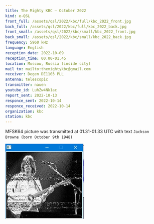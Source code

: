 ```yaml
---
title: The Mighty KBC — October 2022
kind: e-QSL
front_full: /assets/qsl/2022/kbc/full/kbc_2022_front.jpg
back_full: /assets/qsl/2022/kbc/full/kbc_2022_back.jpg
front_small: /assets/qsl/2022/kbc/small/kbc_2022_front.jpg
back_small: /assets/qsl/2022/kbc/small/kbc_2022_back.jpg
frequency: 5960 kHz
language: English
reception_date: 2022-10-09
reception_time: 00.00-01.45
location: Moscow, Russia (inside city)
mail_to: mailto:themightykbc@gmail.com
receiver: Degen DE1103 PLL
antenna: telescopic
transmitter: nauen
youtube_id: LuhZw4Nk1ac
report_sent: 2022-10-13
responce_sent: 2022-10-14
responce_received: 2022-10-14
organization: kbc
station: kbc
---
```


MFSK64 picture was transmitted at 01.31-01.33 UTC
with text `Jackson Browne (born October 9th 1948)`

![MFSK64 picture here](/assets/images/jacksonbrowne.jpg)
